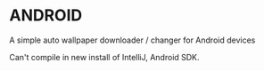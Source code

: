 # ANDROID

A simple auto wallpaper downloader / changer for Android devices

Can't compile in new install of IntelliJ, Android SDK.


